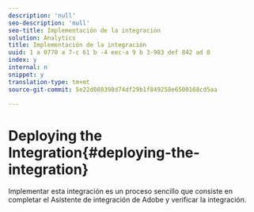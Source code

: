 ```yaml
---
description: 'null'
seo-description: 'null'
seo-title: Implementación de la integración
solution: Analytics
title: Implementación de la integración
uuid: 1 a 0770 a 7-c 61 b -4 eec-a 9 b 3-983 def 842 ad 8
index: y
internal: n
snippet: y
translation-type: tm+mt
source-git-commit: 5e22d080398d74df29b1f849258e6500168cd5aa

---
```



# Deploying the Integration{#deploying-the-integration}

Implementar esta integración es un proceso sencillo que consiste en completar el Asistente de integración de Adobe y verificar la integración.
